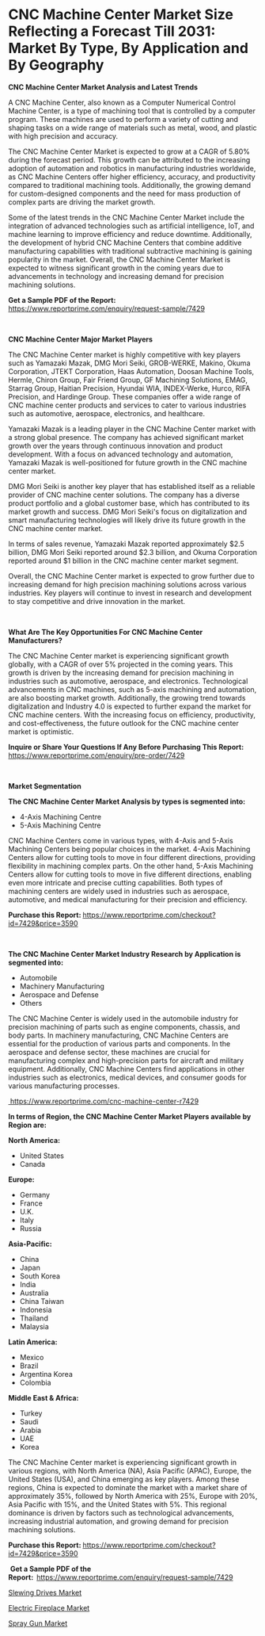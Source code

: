 <p><h1>CNC Machine Center Market Size Reflecting a Forecast Till 2031: Market By Type, By Application and By Geography</h1></p><p><strong>CNC Machine Center Market Analysis and Latest Trends</strong></p>
<p><p>A CNC Machine Center, also known as a Computer Numerical Control Machine Center, is a type of machining tool that is controlled by a computer program. These machines are used to perform a variety of cutting and shaping tasks on a wide range of materials such as metal, wood, and plastic with high precision and accuracy.</p><p>The CNC Machine Center Market is expected to grow at a CAGR of 5.80% during the forecast period. This growth can be attributed to the increasing adoption of automation and robotics in manufacturing industries worldwide, as CNC Machine Centers offer higher efficiency, accuracy, and productivity compared to traditional machining tools. Additionally, the growing demand for custom-designed components and the need for mass production of complex parts are driving the market growth.</p><p>Some of the latest trends in the CNC Machine Center Market include the integration of advanced technologies such as artificial intelligence, IoT, and machine learning to improve efficiency and reduce downtime. Additionally, the development of hybrid CNC Machine Centers that combine additive manufacturing capabilities with traditional subtractive machining is gaining popularity in the market. Overall, the CNC Machine Center Market is expected to witness significant growth in the coming years due to advancements in technology and increasing demand for precision machining solutions.</p></p>
<p><strong>Get a Sample PDF of the Report:&nbsp;</strong> <a href="https://www.reportprime.com/enquiry/request-sample/7429">https://www.reportprime.com/enquiry/request-sample/7429</a></p>
<p>&nbsp;</p>
<p><strong>CNC Machine Center Major Market Players</strong></p>
<p><p>The CNC Machine Center market is highly competitive with key players such as Yamazaki Mazak, DMG Mori Seiki, GROB-WERKE, Makino, Okuma Corporation, JTEKT Corporation, Haas Automation, Doosan Machine Tools, Hermle, Chiron Group, Fair Friend Group, GF Machining Solutions, EMAG, Starrag Group, Haitian Precision, Hyundai WIA, INDEX-Werke, Hurco, RIFA Precision, and Hardinge Group. These companies offer a wide range of CNC machine center products and services to cater to various industries such as automotive, aerospace, electronics, and healthcare.</p><p>Yamazaki Mazak is a leading player in the CNC Machine Center market with a strong global presence. The company has achieved significant market growth over the years through continuous innovation and product development. With a focus on advanced technology and automation, Yamazaki Mazak is well-positioned for future growth in the CNC machine center market.</p><p>DMG Mori Seiki is another key player that has established itself as a reliable provider of CNC machine center solutions. The company has a diverse product portfolio and a global customer base, which has contributed to its market growth and success. DMG Mori Seiki's focus on digitalization and smart manufacturing technologies will likely drive its future growth in the CNC machine center market.</p><p>In terms of sales revenue, Yamazaki Mazak reported approximately $2.5 billion, DMG Mori Seiki reported around $2.3 billion, and Okuma Corporation reported around $1 billion in the CNC machine center market segment.</p><p>Overall, the CNC Machine Center market is expected to grow further due to increasing demand for high precision machining solutions across various industries. Key players will continue to invest in research and development to stay competitive and drive innovation in the market.</p></p>
<p>&nbsp;</p>
<p><strong>What Are The Key Opportunities For CNC Machine Center Manufacturers?</strong></p>
<p><p>The CNC Machine Center market is experiencing significant growth globally, with a CAGR of over 5% projected in the coming years. This growth is driven by the increasing demand for precision machining in industries such as automotive, aerospace, and electronics. Technological advancements in CNC machines, such as 5-axis machining and automation, are also boosting market growth. Additionally, the growing trend towards digitalization and Industry 4.0 is expected to further expand the market for CNC machine centers. With the increasing focus on efficiency, productivity, and cost-effectiveness, the future outlook for the CNC machine center market is optimistic.</p></p>
<p><strong>Inquire or Share Your Questions If Any Before Purchasing This Report:</strong> <a href="https://www.reportprime.com/enquiry/pre-order/7429">https://www.reportprime.com/enquiry/pre-order/7429</a></p>
<p>&nbsp;</p>
<p><strong>Market Segmentation</strong></p>
<p><strong>The CNC Machine Center Market Analysis by types is segmented into:</strong></p>
<p><ul><li>4-Axis Machining Centre</li><li>5-Axis Machining Centre</li></ul></p>
<p><p>CNC Machine Centers come in various types, with 4-Axis and 5-Axis Machining Centers being popular choices in the market. 4-Axis Machining Centers allow for cutting tools to move in four different directions, providing flexibility in machining complex parts. On the other hand, 5-Axis Machining Centers allow for cutting tools to move in five different directions, enabling even more intricate and precise cutting capabilities. Both types of machining centers are widely used in industries such as aerospace, automotive, and medical manufacturing for their precision and efficiency.</p></p>
<p><strong>Purchase this Report:&nbsp;</strong><a href="https://www.reportprime.com/checkout?id=7429&price=3590">https://www.reportprime.com/checkout?id=7429&price=3590</a></p>
<p>&nbsp;</p>
<p><strong>The CNC Machine Center Market Industry Research by Application is segmented into:</strong></p>
<p><ul><li>Automobile</li><li>Machinery Manufacturing</li><li>Aerospace and Defense</li><li>Others</li></ul></p>
<p><p>The CNC Machine Center is widely used in the automobile industry for precision machining of parts such as engine components, chassis, and body parts. In machinery manufacturing, CNC Machine Centers are essential for the production of various parts and components. In the aerospace and defense sector, these machines are crucial for manufacturing complex and high-precision parts for aircraft and military equipment. Additionally, CNC Machine Centers find applications in other industries such as electronics, medical devices, and consumer goods for various manufacturing processes.</p></p>
<p><a href="https://www.reportprime.com/cnc-machine-center-r7429">&nbsp;https://www.reportprime.com/cnc-machine-center-r7429</a></p>
<p><strong>In terms of Region, the CNC Machine Center Market Players available by Region are:</strong></p>
<p>
    <p> <strong> North America: </strong>
        <ul>
            <li>United States</li>
            <li>Canada</li>
        </ul>
        </p> 
    <p> <strong> Europe: </strong>
        <ul>
            <li>Germany</li>
            <li>France</li>
            <li>U.K.</li>
            <li>Italy</li>
            <li>Russia</li>
        </ul>
        </p> 
    <p> <strong> Asia-Pacific: </strong>
        <ul>
            <li>China</li>
            <li>Japan</li>
            <li>South Korea</li>
            <li>India</li>
            <li>Australia</li>
            <li>China Taiwan</li>
            <li>Indonesia</li>
            <li>Thailand</li>
            <li>Malaysia</li>
        </ul>
        </p> 
    <p> <strong> Latin America: </strong>
        <ul>
            <li>Mexico</li>
            <li>Brazil</li>
            <li>Argentina Korea</li>
            <li>Colombia</li>
        </ul>
        </p> 
    <p> <strong> Middle East & Africa: </strong>
        <ul>
            <li>Turkey</li>
            <li>Saudi</li>
            <li>Arabia</li>
            <li>UAE</li>
            <li>Korea</li>
        </ul>
    </p>
    </p>
<p><p>The CNC Machine Center market is experiencing significant growth in various regions, with North America (NA), Asia Pacific (APAC), Europe, the United States (USA), and China emerging as key players. Among these regions, China is expected to dominate the market with a market share of approximately 35%, followed by North America with 25%, Europe with 20%, Asia Pacific with 15%, and the United States with 5%. This regional dominance is driven by factors such as technological advancements, increasing industrial automation, and growing demand for precision machining solutions.</p></p>
<p><strong>Purchase this Report: </strong><a href="https://www.reportprime.com/checkout?id=7429&price=3590">https://www.reportprime.com/checkout?id=7429&price=3590</a></p>
<p>&nbsp;<strong>Get a Sample PDF of the Report:&nbsp;&nbsp;</strong><a href="https://www.reportprime.com/enquiry/request-sample/7429">https://www.reportprime.com/enquiry/request-sample/7429</a></p>
<p><strong></strong></p>
<p><p><a href="https://github.com/juancolorado15/Market-Research-Report-List-3/blob/main/slewing-drives-market.md">Slewing Drives Market</a></p><p><a href="https://github.com/dx0328/Market-Research-Report-List-3/blob/main/electric-fireplace-market.md">Electric Fireplace Market</a></p><p><a href="https://github.com/mahnoor2003/Market-Research-Report-List-5/blob/main/spray-gun-market.md">Spray Gun Market</a></p></p>